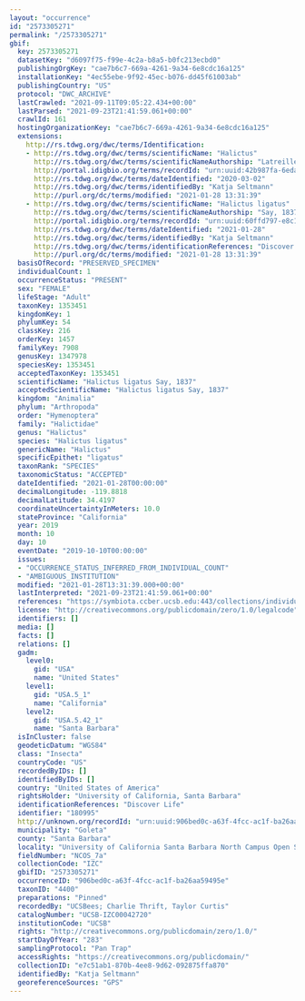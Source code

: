 ```yaml
---
layout: "occurrence"
id: "2573305271"
permalink: "/2573305271"
gbif:
  key: 2573305271
  datasetKey: "d6097f75-f99e-4c2a-b8a5-b0fc213ecbd0"
  publishingOrgKey: "cae7b6c7-669a-4261-9a34-6e8cdc16a125"
  installationKey: "4ec55ebe-9f92-45ec-b076-dd45f61003ab"
  publishingCountry: "US"
  protocol: "DWC_ARCHIVE"
  lastCrawled: "2021-09-11T09:05:22.434+00:00"
  lastParsed: "2021-09-23T21:41:59.061+00:00"
  crawlId: 161
  hostingOrganizationKey: "cae7b6c7-669a-4261-9a34-6e8cdc16a125"
  extensions:
    http://rs.tdwg.org/dwc/terms/Identification:
    - http://rs.tdwg.org/dwc/terms/scientificName: "Halictus"
      http://rs.tdwg.org/dwc/terms/scientificNameAuthorship: "Latreille, 1804"
      http://portal.idigbio.org/terms/recordId: "urn:uuid:42b987fa-6eda-444f-8f81-266d5302f2a8"
      http://rs.tdwg.org/dwc/terms/dateIdentified: "2020-03-02"
      http://rs.tdwg.org/dwc/terms/identifiedBy: "Katja Seltmann"
      http://purl.org/dc/terms/modified: "2021-01-28 13:31:39"
    - http://rs.tdwg.org/dwc/terms/scientificName: "Halictus ligatus"
      http://rs.tdwg.org/dwc/terms/scientificNameAuthorship: "Say, 1837"
      http://portal.idigbio.org/terms/recordId: "urn:uuid:60ffd797-e8c1-40a4-878b-746a62972810"
      http://rs.tdwg.org/dwc/terms/dateIdentified: "2021-01-28"
      http://rs.tdwg.org/dwc/terms/identifiedBy: "Katja Seltmann"
      http://rs.tdwg.org/dwc/terms/identificationReferences: "Discover Life"
      http://purl.org/dc/terms/modified: "2021-01-28 13:31:39"
  basisOfRecord: "PRESERVED_SPECIMEN"
  individualCount: 1
  occurrenceStatus: "PRESENT"
  sex: "FEMALE"
  lifeStage: "Adult"
  taxonKey: 1353451
  kingdomKey: 1
  phylumKey: 54
  classKey: 216
  orderKey: 1457
  familyKey: 7908
  genusKey: 1347978
  speciesKey: 1353451
  acceptedTaxonKey: 1353451
  scientificName: "Halictus ligatus Say, 1837"
  acceptedScientificName: "Halictus ligatus Say, 1837"
  kingdom: "Animalia"
  phylum: "Arthropoda"
  order: "Hymenoptera"
  family: "Halictidae"
  genus: "Halictus"
  species: "Halictus ligatus"
  genericName: "Halictus"
  specificEpithet: "ligatus"
  taxonRank: "SPECIES"
  taxonomicStatus: "ACCEPTED"
  dateIdentified: "2021-01-28T00:00:00"
  decimalLongitude: -119.8818
  decimalLatitude: 34.4197
  coordinateUncertaintyInMeters: 10.0
  stateProvince: "California"
  year: 2019
  month: 10
  day: 10
  eventDate: "2019-10-10T00:00:00"
  issues:
  - "OCCURRENCE_STATUS_INFERRED_FROM_INDIVIDUAL_COUNT"
  - "AMBIGUOUS_INSTITUTION"
  modified: "2021-01-28T13:31:39.000+00:00"
  lastInterpreted: "2021-09-23T21:41:59.061+00:00"
  references: "https://symbiota.ccber.ucsb.edu:443/collections/individual/index.php?occid=180995"
  license: "http://creativecommons.org/publicdomain/zero/1.0/legalcode"
  identifiers: []
  media: []
  facts: []
  relations: []
  gadm:
    level0:
      gid: "USA"
      name: "United States"
    level1:
      gid: "USA.5_1"
      name: "California"
    level2:
      gid: "USA.5.42_1"
      name: "Santa Barbara"
  isInCluster: false
  geodeticDatum: "WGS84"
  class: "Insecta"
  countryCode: "US"
  recordedByIDs: []
  identifiedByIDs: []
  country: "United States of America"
  rightsHolder: "University of California, Santa Barbara"
  identificationReferences: "Discover Life"
  identifier: "180995"
  http://unknown.org/recordId: "urn:uuid:906bed0c-a63f-4fcc-ac1f-ba26aa59495e"
  municipality: "Goleta"
  county: "Santa Barbara"
  locality: "University of California Santa Barbara North Campus Open Space"
  fieldNumber: "NCOS_7a"
  collectionCode: "IZC"
  gbifID: "2573305271"
  occurrenceID: "906bed0c-a63f-4fcc-ac1f-ba26aa59495e"
  taxonID: "4400"
  preparations: "Pinned"
  recordedBy: "UCSBees; Charlie Thrift, Taylor Curtis"
  catalogNumber: "UCSB-IZC00042720"
  institutionCode: "UCSB"
  rights: "http://creativecommons.org/publicdomain/zero/1.0/"
  startDayOfYear: "283"
  samplingProtocol: "Pan Trap"
  accessRights: "https://creativecommons.org/publicdomain/"
  collectionID: "e7c51ab1-870b-4ee8-9d62-092875ffa870"
  identifiedBy: "Katja Seltmann"
  georeferenceSources: "GPS"
---
```

